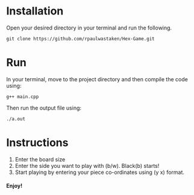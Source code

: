 # Installation
Open your desired directory in your terminal and run the following.
```
git clone https://github.com/rpaulwastaken/Hex-Game.git
```

# Run
In your terminal, move to the project directory and then compile the code using:
```
g++ main.cpp
```
Then run the output file using:
```
./a.out
```

# Instructions
1. Enter the board size
2. Enter the side you want to play with (b/w). Black(b) starts!
3. Start playing by entering your piece co-ordinates using (y x) format.

#### Enjoy!
